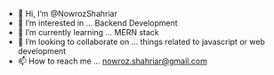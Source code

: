 - 👋 Hi, I’m @NowrozShahriar
- 👀 I’m interested in ... Backend Development
- 🌱 I’m currently learning ... MERN stack
- 💞️ I’m looking to collaborate on ... things related to javascript or web development
- 📫 How to reach me ... nowroz.shahriar@gmail.com

<!---
NowrozShahriar/NowrozShahriar is a ✨ special ✨ repository because its `README.md` (this file) appears on your GitHub profile.
You can click the Preview link to take a look at your changes.
--->
